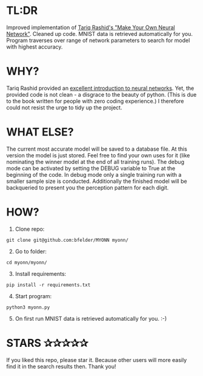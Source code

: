 # TL:DR
Improved implementation of [Tariq Rashid's "Make Your Own Neural Network"](https://www.amazon.com/Make-Your-Own-Neural-Network/dp/1530826608). Cleaned up code. MNIST data is retrieved automatically for you. Program traverses over range of network parameters to search for model with highest accuracy.

# WHY?
Tariq Rashid provided an [excellent introduction to neural networks](https://www.amazon.com/Make-Your-Own-Neural-Network/dp/1530826608). Yet, the provided code is not clean - a disgrace to the beauty of python. (This is due to the book written for people with zero coding experience.) I therefore could not resist the urge to tidy up the project.

# WHAT ELSE?
The current most accurate model will be saved to a database file. At this version the model is just stored. Feel free to find your own uses for it (like nominating the winner model at the end of all training runs). The debug mode can be activated by setting the DEBUG variable to True at the beginning of the code. In debug mode only a single training run with a smaller sample size is conducted. Additionally the finished model will be backqueried to present you the perception pattern for each digit.

# HOW?
1. Clone repo:

``` git clone git@github.com:bfelder/MYONN myonn/ ```

2. Go to folder:

```cd myonn/myonn/```

3. Install requirements:

```pip install -r requirements.txt``` 

4. Start program:

```python3 myonn.py```

5. On first run MNIST data is retrieved automatically for you. :-)

# STARS ✰✰✰✰✰  
If you liked this repo, please star it. Because other users will more easily find it in the search results then. Thank you!